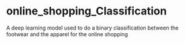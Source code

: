 # online_shopping_Classification
A deep learning model used to do a binary classification between the footwear and the apparel for the  online shopping
